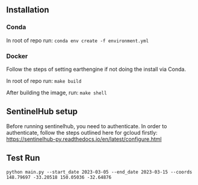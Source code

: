 
## Installation

### Conda
In root of repo run:
`conda env create -f environment.yml`

### Docker
Follow the steps of setting earthengine if not doing the install via Conda. 

In root of repo run:
`make build`

After building the image, run:
`make shell`


## SentinelHub setup

Before running sentinelhub, you need to authenticate. In order to authenticate, follow the steps outlined here for gcloud firstly:
https://sentinelhub-py.readthedocs.io/en/latest/configure.html 


## Test Run

`python main.py --start_date 2023-03-05 --end_date 2023-03-15 --coords 148.79697 -33.20518 150.05036 -32.64876`